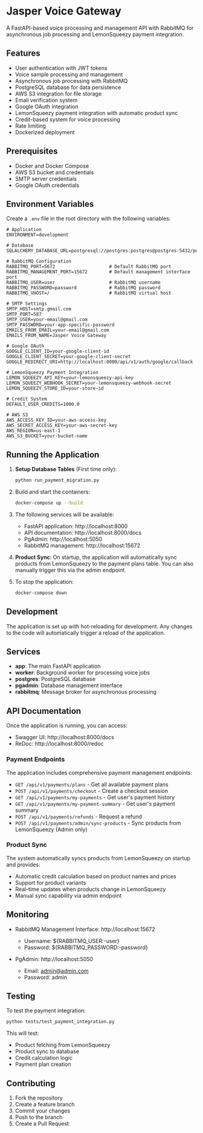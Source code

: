# Jasper Voice Gateway

A FastAPI-based voice processing and management API with RabbitMQ for asynchronous job processing and LemonSqueezy payment integration.

## Features

- User authentication with JWT tokens
- Voice sample processing and management
- Asynchronous job processing with RabbitMQ
- PostgreSQL database for data persistence
- AWS S3 integration for file storage
- Email verification system
- Google OAuth integration
- LemonSqueezy payment integration with automatic product sync
- Credit-based system for voice processing
- Rate limiting
- Dockerized deployment

## Prerequisites

- Docker and Docker Compose
- AWS S3 bucket and credentials
- SMTP server credentials
- Google OAuth credentials

## Environment Variables

Create a `.env` file in the root directory with the following variables:

```env
# Application
ENVIRONMENT=development

# Database
SQLALCHEMY_DATABASE_URL=postgresql://postgres:postgres@postgres:5432/postgres

# RabbitMQ Configuration
RABBITMQ_PORT=5672                    # Default RabbitMQ port
RABBITMQ_MANAGEMENT_PORT=15672        # Default management interface port
RABBITMQ_USER=user                    # RabbitMQ username
RABBITMQ_PASSWORD=password            # RabbitMQ password
RABBITMQ_VHOST=/                      # RabbitMQ virtual host

# SMTP Settings
SMTP_HOST=smtp.gmail.com
SMTP_PORT=587
SMTP_USER=your-email@gmail.com
SMTP_PASSWORD=your-app-specific-password
EMAILS_FROM_EMAIL=your-email@gmail.com
EMAILS_FROM_NAME=Jasper Voice Gateway

# Google OAuth
GOOGLE_CLIENT_ID=your-google-client-id
GOOGLE_CLIENT_SECRET=your-google-client-secret
GOOGLE_REDIRECT_URI=http://localhost:8000/api/v1/auth/google/callback

# LemonSqueezy Payment Integration
LEMON_SQUEEZY_API_KEY=your-lemonsqueezy-api-key
LEMON_SQUEEZY_WEBHOOK_SECRET=your-lemonsqueezy-webhook-secret
LEMON_SQUEEZY_STORE_ID=your-store-id

# Credit System
DEFAULT_USER_CREDITS=1000.0

# AWS S3
AWS_ACCESS_KEY_ID=your-aws-access-key
AWS_SECRET_ACCESS_KEY=your-aws-secret-key
AWS_REGION=us-east-1
AWS_S3_BUCKET=your-bucket-name
```

## Running the Application

1. **Setup Database Tables** (First time only):
   ```bash
   python run_payment_migration.py
   ```

2. Build and start the containers:
   ```bash
   docker-compose up --build
   ```

3. The following services will be available:
   - FastAPI application: http://localhost:8000
   - API documentation: http://localhost:8000/docs
   - PgAdmin: http://localhost:5050
   - RabbitMQ management: http://localhost:15672

4. **Product Sync**: On startup, the application will automatically sync products from LemonSqueezy to the payment plans table. You can also manually trigger this via the admin endpoint.

5. To stop the application:
   ```bash
   docker-compose down
   ```

## Development

The application is set up with hot-reloading for development. Any changes to the code will automatically trigger a reload of the application.

## Services

- **app**: The main FastAPI application
- **worker**: Background worker for processing voice jobs
- **postgres**: PostgreSQL database
- **pgadmin**: Database management interface
- **rabbitmq**: Message broker for asynchronous processing

## API Documentation

Once the application is running, you can access:
- Swagger UI: http://localhost:8000/docs
- ReDoc: http://localhost:8000/redoc

### Payment Endpoints

The application includes comprehensive payment management endpoints:

- `GET /api/v1/payments/plans` - Get all available payment plans
- `POST /api/v1/payments/checkout` - Create a checkout session
- `GET /api/v1/payments/my-payments` - Get user's payment history
- `GET /api/v1/payments/my-payment-summary` - Get user's payment summary
- `POST /api/v1/payments/refunds` - Request a refund
- `POST /api/v1/payments/admin/sync-products` - Sync products from LemonSqueezy (Admin only)

### Product Sync

The system automatically syncs products from LemonSqueezy on startup and provides:
- Automatic credit calculation based on product names and prices
- Support for product variants
- Real-time updates when products change in LemonSqueezy
- Manual sync capability via admin endpoint

## Monitoring

- RabbitMQ Management Interface: http://localhost:15672
  - Username: ${RABBITMQ_USER:-user}
  - Password: ${RABBITMQ_PASSWORD:-password}

- PgAdmin: http://localhost:5050
  - Email: admin@admin.com
  - Password: admin

## Testing

To test the payment integration:

```bash
python tests/test_payment_integration.py
```

This will test:
- Product fetching from LemonSqueezy
- Product sync to database
- Credit calculation logic
- Payment plan creation

## Contributing

1. Fork the repository
2. Create a feature branch
3. Commit your changes
4. Push to the branch
5. Create a Pull Request 
